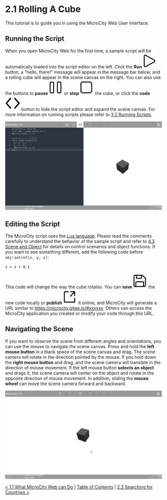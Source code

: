 # 2.1 Rolling A Cube
This tutorial is to guide you in using the MicroCity Web User Interface.

## Running the Script
When you open MicroCity Web for the first time, a sample script will be automatically loaded into the script editor on the left. Click the **Run**![play](../img/play.svg) button, a "hello, there!" message will appear in the message bar below, and a rolling cube will appear in the scene canvas on the right. You can also use the buttons to **pause**![pause](../img/pause.svg) or **stop**![stop](../img/stop.svg) the cube, or click the **code**![code](../img/code.svg)  button to hide the script editor and expand the scene canvas. For more information on running scripts please refer to [3.2 Running Scripts](3.2_running_scripts.md).

![adsf](./img/rolling_cube.png)

## Editing the Script
The MicroCity script uses the [Lua language](https://www.lua.org/manual/5.4/manual.html). Please read the comments carefully to understand the behavior of the sample script and refer to [4.3 Scene and Object](4.3_scene_and_object.md) for details on control scenarios and object functions. If you want to see something different, add the following code before `obj:setrot(x, y, z)`:
```
z = z + 0.1
```
This code will change the way the cube rotates. You can **save**![save](../img/save.svg) the new code locally or **publish**![publish](../img/publish.svg) it online, and MicroCity will generate a URL similar to https://microcity.gitee.io/#xxxxxx. Others can access the MicroCity application you created or modify your code through this URL.


## Navigating the Scene
If you want to observe the scene from different angles and orientations, you can use the mouse to navigate the scene canvas. Press and hold the **left mouse button** in a blank space of the scene canvas and drag. The scene camera will rotate in the direction pointed by the mouse. If you hold down the **right mouse button** and drag, and the scene camera will translate in the direction of mouse movement. If the left mouse button **selects an object** and drags it, the scene camera will center on the object and rotate in the opposite direction of mouse movement. In addition, sliding the **mouse wheel** can move the scene camera forward and backward.

![navigating scene](./img/navigating_scene.apng)

[< 1.1 What MicroCity Web can Do](1.1_what_microcity_web_can_do.md) | [Table of Contents](readme.md) | [2.2 Searching for Countries >](2.2_searching_for_countries.md)